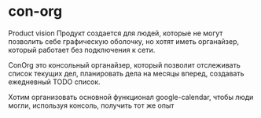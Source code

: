 # con-org
Product vision
Продукт создается для людей, которые не могут позволить себе графическую оболочку, но хотят иметь органайзер, который работает без подключения к сети.


ConOrg это консольный органайзер, который позволит отслеживать список текущих дел, планировать дела на месяцы вперед, создавать ежедневный TODO список.


Хотим организовать основной функционал google-calendar, чтобы люди могли, используя консоль, получить тот же опыт
